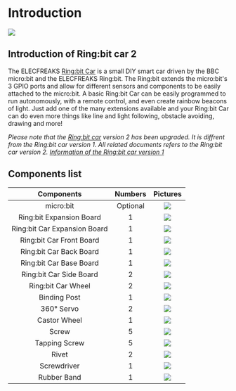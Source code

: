 # Introduction 

![](./images/zoH1NRm.jpg)
## Introduction of Ring:bit car 2


The ELECFREAKS [Ring:bit Car](https://shop.elecfreaks.com/products/elecfreaks-micro-bit-ring-bit-v2-car-kit-without-micro-bit-board?_pos=4&_sid=66ba68dec&_ss=r) is a small DIY smart car driven by the BBC micro:bit and the ELECFREAKS Ring:bit. The Ring:bit extends the micro:bit's 3 GPIO ports and allow for different sensors and components to be easily attached to the micro:bit. A basic Ring:bit Car can be easily programmed to run autonomously, with a remote control, and even create rainbow beacons of light. Just add one of the many extensions available and your Ring:bit Car can do even more things like line and light following, obstacle avoiding, drawing and more!

*Please note that the [Ring:bit car](https://shop.elecfreaks.com/products/elecfreaks-micro-bit-ring-bit-v2-car-kit-without-micro-bit-board?_pos=4&_sid=66ba68dec&_ss=r) version 2 has been upgraded. It is diffrent from the Ring:bit car version 1. All related documents refers to the Ring:bit car version 2.*
*[Information of the Ring:bit car version 1](http://www.elecfreaks.com/learn-cn/microbitKit/Ring_bit_Car_Kit/index.html)*

## Components list ##



|Components|Numbers|Pictures|
|:-:|:-:|:-:|
|micro:bit|Optional|![](./images/qd2qCry.png)|
|Ring:bit Expansion Board|1|![](./images/y42umRI.jpg)|
|Ring:bit Car Expansion Board|1|![](./images/FISsc91.jpg)|
|Ring:bit Car Front Board|1|![](./images/fsGQx7H.png)|
|Ring:bit Car Back Board|1|![](./images/wy2UOVu.jpg)|
|Ring:bit Car Base Board|1|![](./images/XmJFP0l.jpg)|
|Ring:bit Car Side Board|2|![](./images/N8GdGB3.jpg)|
|Ring:bit Car Wheel|2|![](./images/HnkSTMd.jpg)|
|Binding Post|1|![](./images/7gvcsGF.jpg)|
|360° Servo|2|![](./images/U3XGnyB.jpg)|
|Castor Wheel|1|![](./images/Ky220DU.jpg)|
|Screw|5|![](./images/LqTtuBl.jpg)|
|Tapping Screw|5|![](./images/SIgzxED.jpg)|
|Rivet|2|![](./images/dYrPAoC.jpg)|
|Screwdriver|1|![](./images/NbE9vox.jpg)|
|Rubber Band|1|![](./images/LKjqmwk.jpg)|



